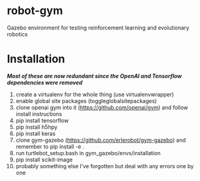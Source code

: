 # robot-gym
Gazebo environment for testing reinforcement learning and evolutionary robotics

# Installation

***Most of these are now redundant since the OpenAI and Tensorflow dependencies were removed***

1. create a virtualenv for the whole thing (use virtualenvwrapper)
2. enable global site packages (toggleglobalsitepackages)
3. clone openai gym into it (https://github.com/openai/gym) and follow install
  instructions
4. pip install tensorflow
5. pip install h5hpy
6. pip install keras
5. clone gym-gazebo (https://github.com/erlerobot/gym-gazebo) and remember to
  pip install -e .
6. run turtlebot_setup.bash in gym_gazebo/envs/installation
7. pip install scikit-image
8. probably something else I've forgotten but deal with any errors one by one
